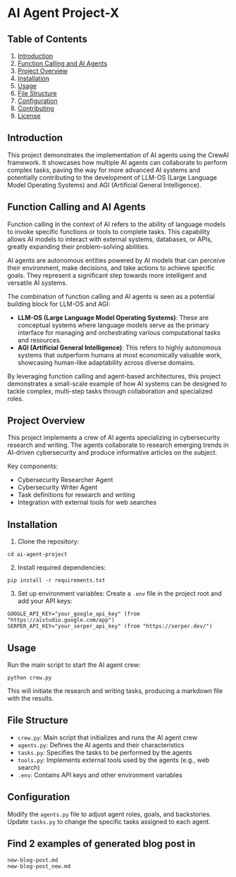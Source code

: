 # AI Agent Project-X

## Table of Contents
1. [Introduction](#introduction)
2. [Function Calling and AI Agents](#function-calling-and-ai-agents)
3. [Project Overview](#project-overview)
4. [Installation](#installation)
5. [Usage](#usage)
6. [File Structure](#file-structure)
7. [Configuration](#configuration)
8. [Contributing](#contributing)
9. [License](#license)

## Introduction

This project demonstrates the implementation of AI agents using the CrewAI framework. It showcases how multiple AI agents can collaborate to perform complex tasks, paving the way for more advanced AI systems and potentially contributing to the development of LLM-OS (Large Language Model Operating Systems) and AGI (Artificial General Intelligence).

## Function Calling and AI Agents

Function calling in the context of AI refers to the ability of language models to invoke specific functions or tools to complete tasks. This capability allows AI models to interact with external systems, databases, or APIs, greatly expanding their problem-solving abilities.

AI agents are autonomous entities powered by AI models that can perceive their environment, make decisions, and take actions to achieve specific goals. They represent a significant step towards more intelligent and versatile AI systems.

The combination of function calling and AI agents is seen as a potential building block for LLM-OS and AGI:

- **LLM-OS (Large Language Model Operating Systems)**: These are conceptual systems where language models serve as the primary interface for managing and orchestrating various computational tasks and resources.
- **AGI (Artificial General Intelligence)**: This refers to highly autonomous systems that outperform humans at most economically valuable work, showcasing human-like adaptability across diverse domains.

By leveraging function calling and agent-based architectures, this project demonstrates a small-scale example of how AI systems can be designed to tackle complex, multi-step tasks through collaboration and specialized roles.

## Project Overview

This project implements a crew of AI agents specializing in cybersecurity research and writing. The agents collaborate to research emerging trends in AI-driven cybersecurity and produce informative articles on the subject.

Key components:
- Cybersecurity Researcher Agent
- Cybersecurity Writer Agent
- Task definitions for research and writing
- Integration with external tools for web searches

## Installation

1. Clone the repository:
```git clone https://github.com/yourusername/ai-agent-project.git
cd ai-agent-project
```

2. Install required dependencies:
```
pip install -r requirements.txt
```

3. Set up environment variables:
Create a `.env` file in the project root and add your API keys:
```
GOOGLE_API_KEY="your_google_api_key" (from "https://aistudio.google.com/app")
SERPER_API_KEY="your_serper_api_key" (from "https://serper.dev/")
```

## Usage

Run the main script to start the AI agent crew:
```
python crew.py
```

This will initiate the research and writing tasks, producing a markdown file with the results.

## File Structure

- `crew.py`: Main script that initializes and runs the AI agent crew
- `agents.py`: Defines the AI agents and their characteristics
- `tasks.py`: Specifies the tasks to be performed by the agents
- `tools.py`: Implements external tools used by the agents (e.g., web search)
- `.env`: Contains API keys and other environment variables

## Configuration

Modify the `agents.py` file to adjust agent roles, goals, and backstories. Update `tasks.py` to change the specific tasks assigned to each agent.

## Find 2 examples of generated blog post in
```
new-blog-post.md
new-blog-post_new.md
```
